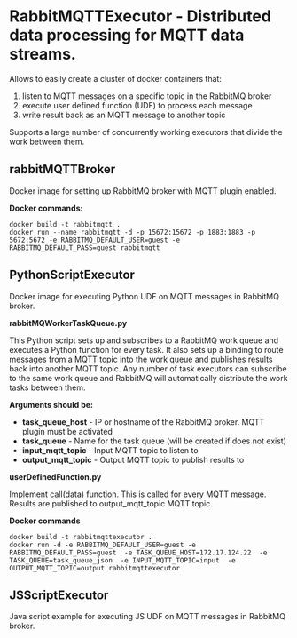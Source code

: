 # RabbitMQTTExecutor - Distributed data processing for MQTT data streams. 


Allows to easily create a cluster of docker containers that:
1. listen to MQTT messages on a specific topic in the RabbitMQ broker 
2. execute user defined function (UDF) to process each message 
3. write result back as an MQTT message to another topic

Supports a large number of concurrently working executors that divide the work between them. 


## rabbitMQTTBroker

Docker image for setting up RabbitMQ broker with MQTT plugin enabled. 

**Docker commands:**

```
docker build -t rabbitmqtt .
docker run --name rabbitmqtt -d -p 15672:15672 -p 1883:1883 -p 5672:5672 -e RABBITMQ_DEFAULT_USER=guest -e RABBITMQ_DEFAULT_PASS=guest rabbitmqtt 
```


## PythonScriptExecutor

Docker image for executing Python UDF on MQTT messages in RabbitMQ broker.

**rabbitMQWorkerTaskQueue.py**

This Python script sets up and subscribes to a RabbitMQ work queue and executes a Python function for every task. 
It also sets up a binding to route messages from a MQTT topic into the work queue and publishes results back into another MQTT topic. 
Any number of task executors can subscribe to the same work queue and RabbitMQ will automatically distribute the work tasks between them. 

**Arguments should be:** 

- **task_queue_host** - IP or hostname of the RabbitMQ broker. MQTT plugin must be activated
- **task_queue** -  Name for the task queue (will be created if does not exist)
- **input_mqtt_topic** - Input MQTT topic to listen to
- **output_mqtt_topic** - Output MQTT topic to publish results to


**userDefinedFunction.py**

Implement call(data) function. This is called for every MQTT message. Results are published to output_mqtt_topic MQTT topic. 


**Docker commands**


```
docker build -t rabbitmqttexecutor .
docker run -d -e RABBITMQ_DEFAULT_USER=guest -e RABBITMQ_DEFAULT_PASS=guest  -e TASK_QUEUE_HOST=172.17.124.22  -e TASK_QUEUE=task_queue_json  -e INPUT_MQTT_TOPIC=input  -e OUTPUT_MQTT_TOPIC=output rabbitmqttexecutor 
```



## JSScriptExecutor 

Java script example for executing JS UDF on MQTT messages in RabbitMQ broker.


